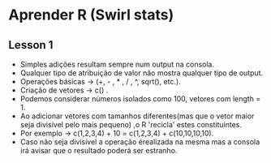 # Aprender R (Swirl stats)

## Lesson 1

- Simples adições resultam sempre num output na consola.  
- Qualquer tipo de atribuição de valor não mostra qualquer tipo de output.  
- Operações básicas -> (+, - , * , / , ^, sqrt(), etc.).  
- Criação de vetores -> c() .
- Podemos considerar números isolados como 100, vetores com length = 1.  
- Ao adicionar vetores com tamanhos diferentes(mas que o vetor maior seja divisível pelo mais pequeno) ,o R 'recicla' estes constituintes.  
- Por exemplo -> c(1,2,3,4) + 10 = c(1,2,3,4) + c(10,10,10,10).  
- Caso não seja divisível a operação érealizada na mesma mas a consola irá avisar que o resultado poderá ser estranho. 